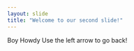 ```yaml
---
layout: slide
title: "Welcome to our second slide!"
---
```

Boy Howdy
Use the left arrow to go back!
